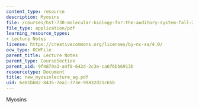 ```yaml
---
content_type: resource
description: Myosins
file: /courses/hst-730-molecular-biology-for-the-auditory-system-fall-2002/6e81bb8284357ea1773e99832d21c65b_new_myosinlecture_ag.pdf
file_type: application/pdf
learning_resource_types:
- Lecture Notes
license: https://creativecommons.org/licenses/by-nc-sa/4.0/
ocw_type: OCWFile
parent_title: Lecture Notes
parent_type: CourseSection
parent_uid: 9f4879a3-a4f0-642d-2c3e-ca6f6bb6913b
resourcetype: Document
title: new_myosinlecture_ag.pdf
uid: 6e81bb82-8435-7ea1-773e-99832d21c65b
---
```

Myosins